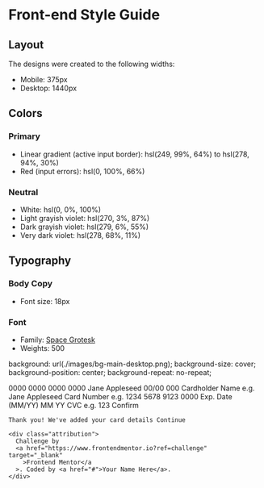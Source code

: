 # Front-end Style Guide

## Layout

The designs were created to the following widths:

- Mobile: 375px
- Desktop: 1440px

## Colors

### Primary

- Linear gradient (active input border): hsl(249, 99%, 64%) to hsl(278, 94%, 30%)
- Red (input errors): hsl(0, 100%, 66%)

### Neutral

- White: hsl(0, 0%, 100%)
- Light grayish violet: hsl(270, 3%, 87%)
- Dark grayish violet: hsl(279, 6%, 55%)
- Very dark violet: hsl(278, 68%, 11%)

## Typography

### Body Copy

- Font size: 18px

### Font

- Family: [Space Grotesk](https://fonts.google.com/specimen/Space+Grotesk)
- Weights: 500

background: url(./images/bg-main-desktop.png);
background-size: cover;
background-position: center;
background-repeat: no-repeat;

0000 0000 0000 0000 Jane Appleseed 00/00 000 Cardholder Name e.g. Jane
Appleseed Card Number e.g. 1234 5678 9123 0000 Exp. Date (MM/YY) MM YY
CVC e.g. 123 Confirm

  <!-- Completed state start -->

    Thank you! We've added your card details Continue

    <div class="attribution">
      Challenge by
      <a href="https://www.frontendmentor.io?ref=challenge" target="_blank"
        >Frontend Mentor</a
      >. Coded by <a href="#">Your Name Here</a>.
    </div>
